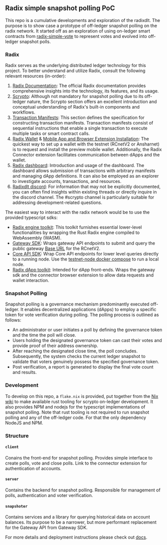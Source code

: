 ## Radix simple snapshot polling PoC

This repo is a cumulative developments and exploration of the radixdlt. The
purpose is to show case a prototype of off-ledger snapshot polling on the radix
network. It started off as an exploration of using on-ledger smart contracts from [radix-simple-vote](https://github.com/mlabs-haskell/radix-simple-vote) to
represent votes and evolved into off-ledger snapshot polls.

### Radix

Radix serves as the underlying distributed ledger technology for this project. To better understand and utilize Radix, consult the following relevant resources (in-order):

   1. [Radix Documentation](https://docs-babylon.radixdlt.com/main/index.html): The official Radix documentation provides comprehensive insights into the technology, its features, and its usage.
   2. [Scrypto](https://docs-babylon.radixdlt.com/main/scrypto/introduction.html): Although not mandatory for snapshot polling due to its off-ledger nature, the Scrypto section offers an excellent introduction and conceptual understanding of Radix's built-in components and workflows.
   3. [Transaction Manifests](https://docs-babylon.radixdlt.com/main/scrypto/introduction.html):  This section defines the specification for constructing transaction manifests. Transaction manifests consist of sequential instructions that enable a single transaction to execute multiple tasks or smart contract calls.
   4. [Radix Wallet](https://docs-babylon.radixdlt.com/main/getting-started-developers/wallet/wallet-overview.html) & [Mobile App and Browser Extension Installation](https://docs-babylon.radixdlt.com/main/getting-started-developers/wallet/wallet-and-connector-installation.html): The quickest way to set up a wallet with the testnet (RCnetV2 or Ansharnet) is to request and install the preview mobile wallet. Additionally, the Radix Connector extension facilitates communication between dApps and the wallet.
   5. [Radix dashboard](https://docs-babylon.radixdlt.com/main/getting-started-developers/radix-dashboard.html): Introduction and usage of the dashboard. The dashboard allows submission of transactions with arbitrary manifests and managing dApp definitions. It can also be employed as an explorer to investigate accounts, transactions, and resources.
   6. [Radixdlt discord](https://discord.com/invite/radixdlt): For information that may not be explicitly documented, you can often find insights within existing threads or directly inquire in the discord channel. The #scrypto channel is particularly suitable for addressing development-related questions.

The easiest way to interact with the radix network would be to use the provided typescript sdks:

   - [Radix engine toolkit](https://github.com/radixdlt/typescript-radix-engine-toolkit): This toolkit furnishes essential lower-level functionalities by wrapping the Rust Radix engine compiled to WebAssembly (WASM).
   - [Gateway SDK](https://github.com/radixdlt/babylon-gateway/tree/main/sdk/typescript): Wraps gateway API endpoints to submit and query the public gateway [Base URL](https://rcnet-v2.radixdlt.com) for the RCnetV2.
   - [Core API SDK](https://www.npmjs.com/package/@radixdlt/babylon-core-api-sdk): Wrap Core API endpoints for lower level queries directly to a running node. Use the [testnet-node docker compose](https://github.com/radixdlt/babylon-node/tree/main/testnet-node) to run a local node.
   - [Radix dApp toolkit](https://github.com/radixdlt/radix-dapp-toolkit): Intended for dApp front-ends. Wraps the gateway sdk and the connector browser extension to allow data requests and wallet interaction.


### Snapshot Polling

Snapshot polling is a governance mechanism predominantly executed off-ledger. It enables decentralized applications (dApps) to employ a specific token for vote verification during polling. The polling process is outlined as follows:

  * An administrator or user initiates a poll by defining the governance token and the time the poll will close.
  * Users holding the designated governance token can cast their votes and provide proof of their address ownership.
  * After reaching the designated close time, the poll concludes. Subsequently, the system checks the current ledger snapshot to validate that voters genuinely possess the specified governance token.
  * Post verification, a report is generated to display the final vote count and results.

### Development
To develop on this repo, a `flake.nix` is provided, put together from the [Nix wiki](https://nixos.wiki/wiki/Rust) to make available rust tooling for scrypto on-ledger development. It also provides NPM and nodejs for the typescript implementations of snapshot polling. Note that rust tooling is not required to run snapshot polling and any of the off-ledger code. For that the only dependency NodeJS and NPM.

### Structure

#### `client`
Conains the front-end for snapshot polling. Provides simple interface to create
polls, vote and close polls. Link to the connector extension for authentication
of accounts.
#### `server`
Contains the backend for snapshot polling. Responsible for management of polls,
authentication and voter verification.

#### `snapshoter`
Contains services and a library for querying historical data on account balances. Its purpose to be a narrower, but more performant replacement for the Gateway API from Gateway SDK.

For more details and deployment instructions please check out [docs](./snapshoter/README.md).